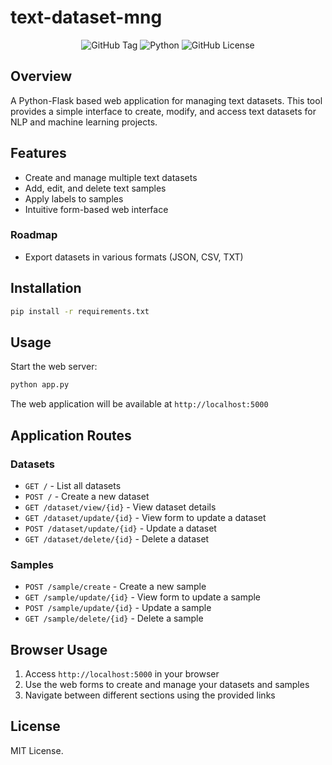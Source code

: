# text-dataset-mng

<p align="center">
  <img alt="GitHub Tag" src="https://img.shields.io/github/v/tag/alvmarrod/text-dataset-mng">
  <img alt="Python" src="https://img.shields.io/badge/python-3.13-blue">
  <img alt="GitHub License" src="https://img.shields.io/github/license/alvmarrod/text-dataset-mng">
</p>

## Overview

A Python-Flask based web application for managing text datasets. This tool provides a simple interface to create, modify, and access text datasets for NLP and machine learning projects.

## Features

- Create and manage multiple text datasets
- Add, edit, and delete text samples
- Apply labels to samples
- Intuitive form-based web interface

### Roadmap

- Export datasets in various formats (JSON, CSV, TXT)

## Installation

```bash
pip install -r requirements.txt
```

## Usage

Start the web server:

```bash
python app.py
```

The web application will be available at `http://localhost:5000`

## Application Routes

### Datasets

- `GET /` - List all datasets
- `POST /` - Create a new dataset
- `GET /dataset/view/{id}` - View dataset details
- `GET /dataset/update/{id}` - View form to update a dataset
- `POST /dataset/update/{id}` - Update a dataset
- `GET /dataset/delete/{id}` - Delete a dataset

### Samples

- `POST /sample/create` - Create a new sample
- `GET /sample/update/{id}` - View form to update a sample
- `POST /sample/update/{id}` - Update a sample
- `GET /sample/delete/{id}` - Delete a sample

## Browser Usage

1. Access `http://localhost:5000` in your browser
2. Use the web forms to create and manage your datasets and samples
3. Navigate between different sections using the provided links

## License

MIT License.
